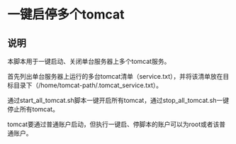 # 一键启停多个tomcat

## 说明

本脚本用于一键启动、关闭单台服务器上多个tomcat服务。<br>

首先列出单台服务器上运行的多台tomcat清单（service.txt），并将该清单放在目标目录下（/home/tomcat-path/.tomcat_service.txt）。<br>

通过start_all_tomcat.sh脚本一键开启所有tomcat，通过stop_all_tomcat.sh一键停止所有tomcat。<br>

tomcat要通过普通账户启动，但执行一键启、停脚本的账户可以为root或者该普通账户。<br>

